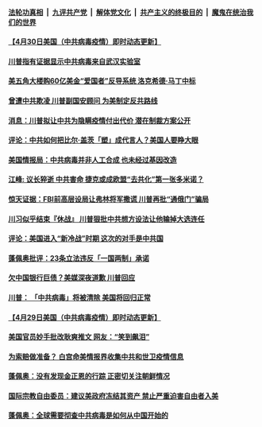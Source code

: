 

####  [法轮功真相](../../../../basic/blob/master/README.md?t=05011601) &nbsp;|&nbsp; [九评共产党](../../../../9ping.md/blob/master/README.md?t=05011601) &nbsp;|&nbsp; [解体党文化](../../../../jtdwh.md/blob/master/README.md?t=05011601)  &nbsp;|&nbsp; [共产主义的终极目的](../../../../gczydzjmd.md/blob/master/README.md?t=05011601) &nbsp;|&nbsp; [魔鬼在统治我们的世界](../../../../mgztzwmdsj.md/blob/master/README.md?t=05011601) 

#### [【4月30日美国（中共病毒疫情）即时动态更新】](../pages/soh6/373303.md?t=05011601) 
#### [川普指有证据显示中共病毒来自武汉实验室](../pages/soh6/373471.md?t=05011601) 
#### [美五角大楼购60亿美金“爱国者”反导系统 洛克希德·马丁中标](../pages/soh6/373423.md?t=05011601) 
#### [曾遭中共欺凌 川普副国安顾问 为美制定反共路线](../pages/soh6/373393.md?t=05011601) 
#### [消息：川普拟让中共为隐瞒疫情付出代价 潜在制裁方案公开](../pages/soh6/373402.md?t=05011601) 
#### [评论：中共如何把比尔·盖茨「塑」成代言人？美国人要睁大眼](../pages/soh6/373390.md?t=05011601) 
#### [美国情报局：中共病毒并非人工合成 也未经过基因改造](../pages/soh6/373381.md?t=05011601) 
#### [江峰: 议长猝逝 中共害命 捷克或成欧盟“去共化”第一张多米诺？](../pages/soh6/373378.md?t=05011601) 
#### [惊天证据：FBI前高层设局让弗林将军撒谎  川普再批“通俄门”骗局](../pages/soh6/373342.md?t=05011601) 
#### [川习似乎结束『休战』 川普狠批中共想方设法让他输掉大选连任](../pages/soh6/373318.md?t=05011601) 
#### [评论：美国进入“新冷战”时期 这次的对手是中共国](../pages/soh6/373327.md?t=05011601) 
#### [蓬佩奥批评：23条立法违反「一国两制」承诺](../pages/soh6/373189.md?t=05011601) 
#### [欠中国银行巨债？美媒深夜道歉 川普回应](../pages/soh6/373075.md?t=05011601) 
#### [川普： 「中共病毒」将被清除 美国将回归正常 ](../pages/soh6/373093.md?t=05011601) 
#### [【4月29日美国（中共病毒疫情）即时动态更新】](../pages/soh6/372772.md?t=05011601) 
#### [美国官员妙手批改耿爽推文 网友：“笑到飙泪”](../pages/soh6/373018.md?t=05011601) 
#### [为索赔做准备？ 白宫命美情报界收集中共和世卫疫情信息](../pages/soh6/373036.md?t=05011601) 
#### [蓬佩奥：没有发现金正恩的行踪 正密切关注朝鲜情况](../pages/soh6/373009.md?t=05011601) 
#### [国际宗教自由委员：建议美政府冻结其资产 禁止严重迫害自由者入美](../pages/soh6/373006.md?t=05011601) 
#### [蓬佩奥：全球需要彻查中共病毒是如何从中国开始的](../pages/soh6/372955.md?t=05011601) 
